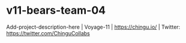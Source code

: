 # v11-bears-team-04
Add-project-description-here | Voyage-11 | https://chingu.io/ | Twitter: https://twitter.com/ChinguCollabs
